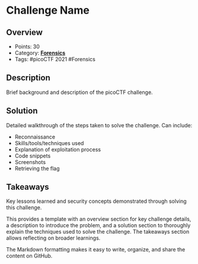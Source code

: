 # Challenge Name

## Overview
- Points: 30
- Category:  **[Forensics](Forensics/)**
- Tags: #picoCTF 2021 #Forensics

## Description

Brief background and description of the picoCTF challenge.

## Solution

Detailed walkthrough of the steps taken to solve the challenge. Can include:

- Reconnaissance 
- Skills/tools/techniques used
- Explanation of exploitation process
- Code snippets 
- Screenshots
- Retrieving the flag

## Takeaways

Key lessons learned and security concepts demonstrated through solving this challenge.

This provides a template with an overview section for key challenge details, a description to introduce the problem, and a solution section to thoroughly explain the techniques used to solve the challenge. The takeaways section allows reflecting on broader learnings. 

The Markdown formatting makes it easy to write, organize, and share the content on GitHub.
